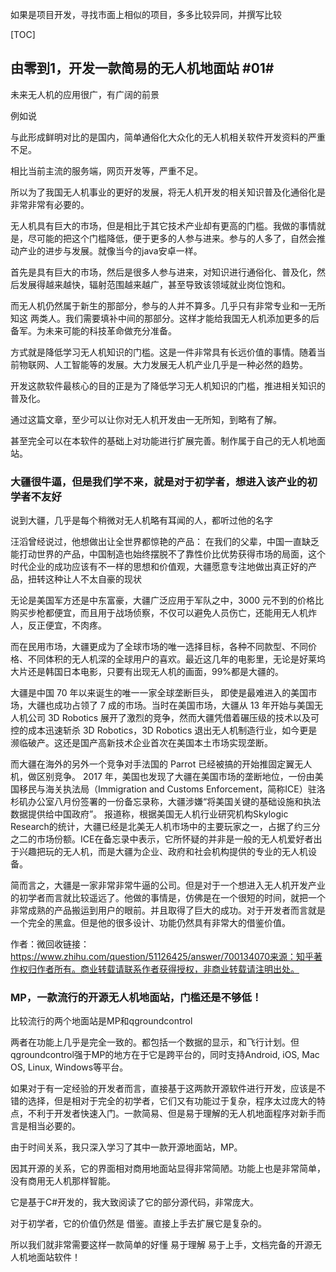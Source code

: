 如果是项目开发，寻找市面上相似的项目，多多比较异同，并撰写比较

[TOC]

## 由零到1，开发一款简易的无人机地面站 #01#

未来无人机的应用很广，有广阔的前景

例如说

与此形成鲜明对比的是国内，简单通俗化大众化的无人机相关软件开发资料的严重不足。

相比当前主流的服务端，网页开发等，严重不足。

所以为了我国无人机事业的更好的发展，将无人机开发的相关知识普及化通俗化是非常非常有必要的。

无人机具有巨大的市场，但是相比于其它技术产业却有更高的门槛。我做的事情就是，尽可能的把这个门槛降低，便于更多的人参与进来。参与的人多了，自然会推动产业的进步与发展。就像当今的java安卓一样。

首先是具有巨大的市场，然后是很多人参与进来，对知识进行通俗化、普及化，然后发展得越来越快，辐射范围越来越广，甚至导致该领域就业岗位饱和。

而无人机仍然属于新生的那部分，参与的人并不算多。几乎只有非常专业和一无所知这 两类人。我们需要填补中间的那部分。这样才能给我国无人机添加更多的后备军。为未来可能的科技革命做充分准备。

方式就是降低学习无人机知识的门槛。这是一件非常具有长远价值的事情。随着当前物联网、人工智能等的发展。大力发展无人机产业几乎是一种必然的趋势。

开发这款软件最核心的目的正是为了降低学习无人机知识的门槛，推进相关知识的普及化。



通过这篇文章，至少可以让你对无人机开发由一无所知，到略有了解。

甚至完全可以在本软件的基础上对功能进行扩展完善。制作属于自己的无人机地面站。



### 大疆很牛逼，但是我们学不来，就是对于初学者，想进入该产业的初学者不友好

说到大疆，几乎是每个稍微对无人机略有耳闻的人，都听过他的名字

汪滔曾经说过，他想做出让全世界都惊艳的产品：
在我们的父辈，中国一直缺乏能打动世界的产品，中国制造也始终摆脱不了靠性价比优势获得市场的局面，这个时代企业的成功应该有不一样的思想和价值观，大疆愿意专注地做出真正好的产品，扭转这种让人不太自豪的现状

无论是美国军方还是中东富豪，大疆广泛应用于军队之中，3000 元不到的价格比购买步枪都便宜，而且用于战场侦察，不仅可以避免人员伤亡，还能用无人机炸人，反正便宜，不肉疼。

而在民用市场，大疆更成为了全球市场的唯一选择目标，各种不同款型、不同价格、不同体积的无人机深的全球用户的喜欢。最近这几年的电影里，无论是好莱坞大片还是韩国日本电影，只要有出现无人机的画面，99%都是大疆的。

大疆是中国 70 年以来诞生的唯一一家全球垄断巨头，
即使是最难进入的美国市场，大疆也成功占领了 7 成的市场。当时在美国市场，大疆从 13 年开始与美国无人机公司 3D Robotics 展开了激烈的竞争，然而大疆凭借着碾压级的技术以及可控的成本迅速斩杀 3D Robotics，3D Robotics 退出无人机制造行业，如今更是濒临破产。这还是国产高新技术企业首次在美国本土市场实现垄断。

而大疆在海外的另外一个竞争对手法国的 Parrot 已经被搞的开始推固定翼无人机，做区别竞争。
2017 年，美国也发现了大疆在美国市场的垄断地位，一份由美国移民与海关执法局（Immigration and Customs Enforcement，简称ICE）驻洛杉矶办公室八月份签署的一份备忘录称，大疆涉嫌“将美国关键的基础设施和执法数据提供给中国政府”。
报道称，根据美国无人机行业研究机构Skylogic Research的统计，大疆已经是北美无人机市场中的主要玩家之一，占据了约三分之二的市场份额。ICE在备忘录中表示，它所怀疑的并非是一般的无人机爱好者出于兴趣把玩的无人机，而是大疆为企业、政府和社会机构提供的专业的无人机设备。

简而言之，大疆是一家非常非常牛逼的公司。但是对于一个想进入无人机开发产业的初学者而言就比较遥远了。他做的事情是，仿佛是在一个很短的时间，就把一个非常成熟的产品搬运到用户的眼前。并且取得了巨大的成功。对于开发者而言就是一个完全的黑盒。但是他的很多设计、功能仍然具有非常大的借鉴价值。

作者：微回收链接：https://www.zhihu.com/question/51126425/answer/700134070来源：知乎著作权归作者所有。商业转载请联系作者获得授权，非商业转载请注明出处。



### MP，一款流行的开源无人机地面站，门槛还是不够低！

比较流行的两个地面站是MP和qgroundcontrol

两者在功能上几乎是完全一致的。都包括一个数据的显示，和飞行计划。但qgroundcontrol强于MP的地方在于它是跨平台的，同时支持Android, iOS, Mac OS, Linux, Windows等平台。

如果对于有一定经验的开发者而言，直接基于这两款开源软件进行开发，应该是不错的选择，但是相对于完全的初学者，它们又有功能过于复杂，程序太过庞大的特点，不利于开发者快速入门。一款简易、但是易于理解的无人机地面程序对新手而言是相当必要的。

由于时间关系，我只深入学习了其中一款开源地面站，MP。

因其开源的关系，它的界面相对商用地面站显得非常简陋。功能上也是非常简单，没有商用无人机那样智能。

它是基于C#开发的，我大致阅读了它的部分源代码，非常庞大。

对于初学者，它的价值仍然是 借鉴。直接上手去扩展它是复杂的。



所以我们就非常需要这样一款简单的好懂 易于理解 易于上手，文档完备的开源无人机地面站软件！












